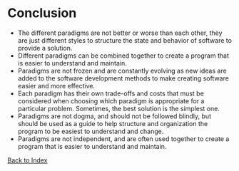 # Conclusion
- The different paradigms are not better or worse than each other, they are just different styles to structure the
  state and behavior of software to provide a solution.
- Different paradigms can be combined together to create a program that is easier to understand and maintain.
- Paradigms are not frozen and are constantly evolving as new ideas are added to the software development
  methods to make creating software easier and more effective.
- Each paradigm has their own trade-offs and costs that must be considered when
  choosing which paradigm is appropriate for a particular problem. Sometimes, the best solution is the simplest one.
- Paradigms are not dogma, and should not be followed blindly, but should be used as a guide to help
  structure and organization the program to be easiest to understand and change.
- Paradigms are not independent, and are often used together to create a program that is easier to
  understand and maintain.

[Back to Index](README.md)